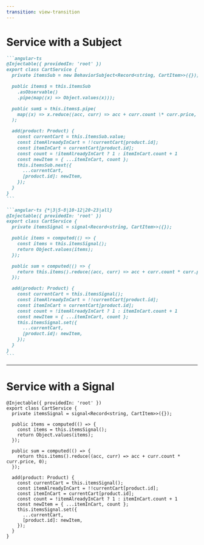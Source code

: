 ```yaml
---
transition: view-transition
---
```

<h1 style="view-transition-name:service-headline"> Service with a Subject </h1>

````md magic-move
```angular-ts
@Injectable({ providedIn: 'root' })
export class CartService {
  private itemsSub = new BehaviorSubject<Record<string, CartItem>>({});

  public items$ = this.itemsSub
    .asObservable()
    .pipe(map((x) => Object.values(x)));

  public sum$ = this.items$.pipe(
    map((x) => x.reduce((acc, curr) => acc + curr.count \* curr.price, 0)),
  );

  add(product: Product) {
    const currentCart = this.itemsSub.value;
    const itemAlreadyInCart = !!currentCart[product.id];
    const itemInCart = currentCart[product.id];
    const count = !itemAlreadyInCart ? 1 : itemInCart.count + 1
    const newItem = { ...itemInCart, count };
    this.itemsSub.next({
      ...currentCart,
      [product.id]: newItem,
    });
  }
}
```

```angular-ts {*|3|5-8|10-12|20-23|all}
@Injectable({ providedIn: 'root' })
export class CartService {
  private itemsSignal = signal<Record<string, CartItem>>({});

  public items = computed(() => {
    const items = this.itemsSignal();
    return Object.values(items);
  });

  public sum = computed(() => {
    return this.items().reduce((acc, curr) => acc + curr.count * curr.price, 0);
  });

  add(product: Product) {
    const currentCart = this.itemsSignal();
    const itemAlreadyInCart = !!currentCart[product.id];
    const itemInCart = currentCart[product.id];
    const count = !itemAlreadyInCart ? 1 : itemInCart.count + 1
    const newItem = { ...itemInCart, count };
    this.itemsSignal.set({
      ...currentCart,
      [product.id]: newItem,
    });
  }
}
```
````

---

<h1 style="view-transition-name:service-headline"> Service with a Signal </h1>

```angular-ts
@Injectable({ providedIn: 'root' })
export class CartService {
  private itemsSignal = signal<Record<string, CartItem>>({});

  public items = computed(() => {
    const items = this.itemsSignal();
    return Object.values(items);
  });

  public sum = computed(() => {
    return this.items().reduce((acc, curr) => acc + curr.count * curr.price, 0);
  });

  add(product: Product) {
    const currentCart = this.itemsSignal();
    const itemAlreadyInCart = !!currentCart[product.id];
    const itemInCart = currentCart[product.id];
    const count = !itemAlreadyInCart ? 1 : itemInCart.count + 1
    const newItem = { ...itemInCart, count };
    this.itemsSignal.set({
      ...currentCart,
      [product.id]: newItem,
    });
  }
}
```
